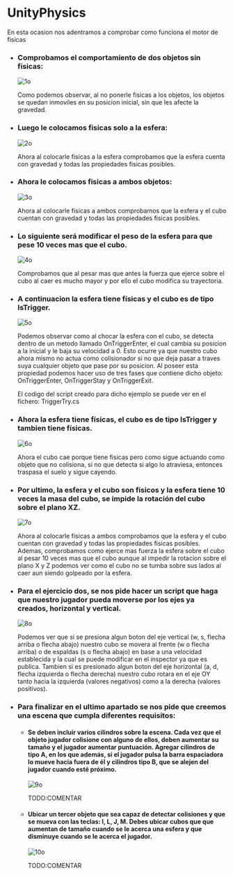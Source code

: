# UnityPhysics

En esta ocasion nos adentramos a comprobar como funciona el motor de fisicas

* ### Comprobamos el comportamiento de dos objetos sin fisicas:

  ![1o](https://user-images.githubusercontent.com/72491269/195809518-134d085c-31ff-4f58-b7c7-5b178a1b07ca.gif)

  Como podemos observar, al no ponerle fisicas a los objetos, los objetos se quedan inmoviles en su posicion inicial, sin que les afecte la gravedad.

* ### Luego le colocamos fisicas solo a la esfera:

  ![2o](https://user-images.githubusercontent.com/72491269/195812995-dc421b82-0d7f-4b3e-af76-17402b16559c.gif)

  Ahora al colocarle fisicas a la esfera comprobamos que la esfera cuenta con gravedad y todas las propiedades fisicas posibles.

* ### Ahora le colocamos fisicas a ambos objetos:

  ![3o](https://user-images.githubusercontent.com/72491269/195813946-06d27f08-7df6-4c61-a5aa-0992cc64257a.gif)

  Ahora al colocarle fisicas a ambos comprobamos que la esfera y el cubo cuentan con gravedad y todas las propiedades fisicas posibles.

* ### Lo siguiente será modificar el peso de la esfera para que pese 10 veces mas que el cubo.

  ![4o](https://user-images.githubusercontent.com/72491269/195816017-564ab10a-6968-41dd-8bfc-60947da88605.gif)

  Comprobamos que al pesar mas que antes la fuerza que ejerce sobre el cubo al caer es mucho mayor y por ello el cubo modifica su trayectoria.

* ### A continuacion la esfera tiene físicas y el cubo es de tipo IsTrigger.

  ![5o](https://user-images.githubusercontent.com/72491269/196044281-a2fb60c0-8ee9-48e1-8da4-6b0609bc8741.gif)
  
  Podemos observar como al chocar la esfera con el cubo, se detecta dentro de un metodo llamado OnTriggerEnter, el cual cambia su posicion a la inicial y le baja su velocidad a 0. Esto ocurre ya que nuestro cubo ahora mismo no actua como colisionador si no que deja pasar a traves suya cualquier objeto que pase por su posicion. Al poseer esta propiedad podemos hacer uso de tres fases que contiene dicho objeto: OnTriggerEnter, OnTriggerStay y OnTriggerExit.
  
  El codigo del script creado para dicho ejemplo se puede ver en el fichero: TriggerTry.cs

* ### Ahora la esfera tiene físicas, el cubo es de tipo IsTrigger y tambien tiene físicas.

  ![6o](https://user-images.githubusercontent.com/72491269/196044950-16526634-b70e-425d-b74a-60a071df9cac.gif)
  
  Ahora el cubo cae porque tiene fisicas pero como sigue actuando como objeto que no colisiona, si no que detecta si algo lo atraviesa, entonces traspasa el suelo y sigue cayendo.
  
* ### Por ultimo, la esfera y el cubo son físicos y la esfera tiene 10 veces la masa del cubo, se impide la rotación del cubo sobre el plano XZ.

  ![7o](https://user-images.githubusercontent.com/72491269/196045850-f76b8130-a541-4940-bce7-f4f1c95547f3.gif)
  
  Ahora al colocarle fisicas a ambos comprobamos que la esfera y el cubo cuentan con gravedad y todas las propiedades fisicas posibles. Ademas, comprobamos como ejerce mas fuerza la esfera sobre el cubo al pesar 10 veces mas que el cubo aunque al impedir la rotacion sobre el plano X y Z podemos ver como el cubo no se tumba sobre sus lados al caer aun siendo golpeado por la esfera.

* ### Para el ejercicio dos, se nos pide hacer un script que haga que nuestro jugador pueda moverse por los ejes ya creados, horizontal y vertical.

  ![8o](https://user-images.githubusercontent.com/72491269/199381299-c985f496-7a35-4477-8668-42117f03f40d.gif)
  
  Podemos ver que si se presiona algun boton del eje vertical (w, s, flecha arriba o flecha abajo) nuestro cubo se movera al frente (w o flecha arriba) o de espaldas (s o flecha abajo) en base a una velocidad establecida y la cual se puede modificar en el inspector ya que es publica. Tambien si es presionado algun boton del eje horizontal (a, d, flecha izquierda o flecha derecha) nuestro cubo rotara en el eje OY tanto hacia la izquierda (valores negativos) como a la derecha (valores positivos).
  
* ### Para finalizar en el ultimo apartado se nos pide que creemos una escena que cumpla diferentes requisitos:
  
  * #### Se deben incluir varios cilindros sobre la escena. Cada vez que el objeto jugador colisione con alguno de ellos, deben aumentar su tamaño y el jugador aumentar puntuación. Agregar cilindros de tipo A, en los que además, si el jugador pulsa la barra espaciadora lo mueve hacia fuera de él y cilindros tipo B, que se alejen del jugador cuando esté próximo.
    
    ![9o](https://user-images.githubusercontent.com/72491269/199408036-9d8f98b9-c0d4-4ec4-a044-02d3dc802918.gif)
    
    TODO:COMENTAR

  * #### Ubicar un tercer objeto que sea capaz de detectar colisiones y que se mueva con las teclas: I, L, J, M. Debes ubicar cubos que que aumentan de tamaño cuando se le acerca una esfera y que disminuye cuando se le acerca el jugador.
    
    ![10o](https://user-images.githubusercontent.com/72491269/199408717-ea927b3e-ab3e-4425-89c1-bf0c6e8db7df.gif)
    
    TODO:COMENTAR
